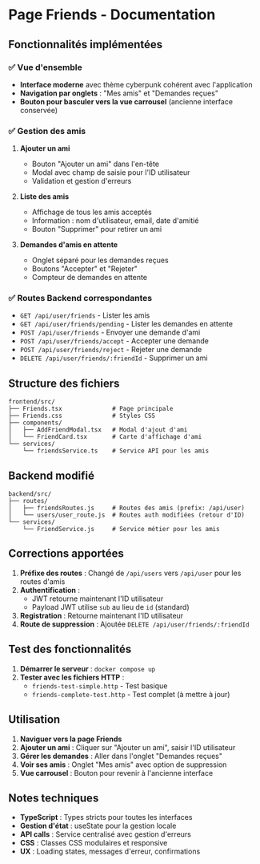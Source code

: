 # Page Friends - Documentation

## Fonctionnalités implémentées

### ✅ Vue d'ensemble
- **Interface moderne** avec thème cyberpunk cohérent avec l'application
- **Navigation par onglets** : "Mes amis" et "Demandes reçues"
- **Bouton pour basculer vers la vue carrousel** (ancienne interface conservée)

### ✅ Gestion des amis
1. **Ajouter un ami**
   - Bouton "Ajouter un ami" dans l'en-tête
   - Modal avec champ de saisie pour l'ID utilisateur
   - Validation et gestion d'erreurs

2. **Liste des amis**
   - Affichage de tous les amis acceptés
   - Information : nom d'utilisateur, email, date d'amitié
   - Bouton "Supprimer" pour retirer un ami

3. **Demandes d'amis en attente**
   - Onglet séparé pour les demandes reçues
   - Boutons "Accepter" et "Rejeter"
   - Compteur de demandes en attente

### ✅ Routes Backend correspondantes
- `GET /api/user/friends` - Lister les amis
- `GET /api/user/friends/pending` - Lister les demandes en attente
- `POST /api/user/friends` - Envoyer une demande d'ami
- `POST /api/user/friends/accept` - Accepter une demande
- `POST /api/user/friends/reject` - Rejeter une demande
- `DELETE /api/user/friends/:friendId` - Supprimer un ami

## Structure des fichiers

```
frontend/src/
├── Friends.tsx              # Page principale
├── Friends.css              # Styles CSS
├── components/
│   ├── AddFriendModal.tsx   # Modal d'ajout d'ami
│   └── FriendCard.tsx       # Carte d'affichage d'ami
└── services/
    └── friendsService.ts    # Service API pour les amis
```

## Backend modifié

```
backend/src/
├── routes/
│   ├── friendsRoutes.js     # Routes des amis (prefix: /api/user)
│   └── users/user_route.js  # Routes auth modifiées (retour d'ID)
└── services/
    └── FriendService.js     # Service métier pour les amis
```

## Corrections apportées

1. **Préfixe des routes** : Changé de `/api/users` vers `/api/user` pour les routes d'amis
2. **Authentification** : 
   - JWT retourne maintenant l'ID utilisateur
   - Payload JWT utilise `sub` au lieu de `id` (standard)
3. **Registration** : Retourne maintenant l'ID utilisateur
4. **Route de suppression** : Ajoutée `DELETE /api/user/friends/:friendId`

## Test des fonctionnalités

1. **Démarrer le serveur** : `docker compose up`
2. **Tester avec les fichiers HTTP** :
   - `friends-test-simple.http` - Test basique
   - `friends-complete-test.http` - Test complet (à mettre à jour)

## Utilisation

1. **Naviguer vers la page Friends**
2. **Ajouter un ami** : Cliquer sur "Ajouter un ami", saisir l'ID utilisateur
3. **Gérer les demandes** : Aller dans l'onglet "Demandes reçues"
4. **Voir ses amis** : Onglet "Mes amis" avec option de suppression
5. **Vue carrousel** : Bouton pour revenir à l'ancienne interface

## Notes techniques

- **TypeScript** : Types stricts pour toutes les interfaces
- **Gestion d'état** : useState pour la gestion locale
- **API calls** : Service centralisé avec gestion d'erreurs
- **CSS** : Classes CSS modulaires et responsive
- **UX** : Loading states, messages d'erreur, confirmations
